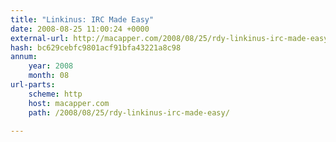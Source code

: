 ```yaml
---
title: "Linkinus: IRC Made Easy"
date: 2008-08-25 11:00:24 +0000
external-url: http://macapper.com/2008/08/25/rdy-linkinus-irc-made-easy/
hash: bc629cebfc9801acf91bfa43221a8c98
annum:
    year: 2008
    month: 08
url-parts:
    scheme: http
    host: macapper.com
    path: /2008/08/25/rdy-linkinus-irc-made-easy/

---
```



